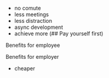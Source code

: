 - no comute
- less meetings
- less distraction
- async development
- achieve more (## Pay yourself first)

Benefits for employee

Benefits for employer
- cheaper
